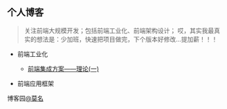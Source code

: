 ## 个人博客
> 关注前端大规模开发；包括前端工业化、前端架构设计；
>哎，其实我最真实的想法是：少加班，快速把项目做完，下个版本好修改...提加薪！！！
  
  - 前端工业化
  
    - [前端集成方案——理论(一)](https://github.com/mominger/blog/issues/1)
    
  - 前端应用框架


博客园[@莫名](http://www.cnblogs.com/mominger/)
